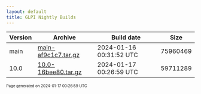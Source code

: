 ```yaml
---
layout: default
title: GLPI Nightly Builds
---
```


Version|Archive|Build date|Size
---|---|---|---
main|[main-af9c1c7.tar.gz](main-af9c1c7.tar.gz)|2024-01-16 00:31:52 UTC|75960469
10.0|[10.0-16bee80.tar.gz](10.0-16bee80.tar.gz)|2024-01-17 00:26:59 UTC|59711289

<font size="1">Page generated on 2024-01-17 00:26:59 UTC</font>
